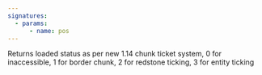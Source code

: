 ```yaml
---
signatures:
  - params:
      - name: pos
---
```


Returns loaded status as per new 1.14 chunk ticket system, 0 for inaccessible, 1 for border chunk, 2 for redstone ticking,
3 for entity ticking
